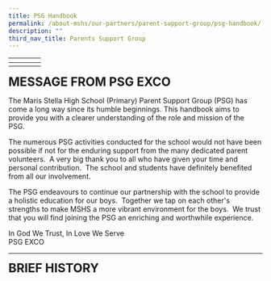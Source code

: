 ```yaml
---
title: PSG Handbook
permalink: /about-mshs/our-partners/parent-support-group/psg-handbook/
description: ""
third_nav_title: Parents Support Group
---
```

<table>
<thead>
  <tr>
    <th></th>
    <th></th>
    <th></th>
    <th></th>
  </tr>
</thead>
<tbody>
  <tr>
    <td></td>
    <td></td>
    <td></td>
    <td></td>
  </tr>
</tbody>
</table>


**<font size=5>MESSAGE FROM PSG EXCO</font><a name="MESSAGE FROM PSG EXCO"></a>**



The Maris Stella High School (Primary) Parent Support Group (PSG) has come a long way since its humble beginnings. This handbook aims to provide you with a clearer understanding of the role and mission of the PSG.

The numerous PSG activities conducted for the school would not have been possible if not for the enduring support from the many dedicated parent volunteers.  A very big thank you to all who have given your time and personal contribution.  The school and students have definitely benefited from all our involvement.

The PSG endeavours to continue our partnership with the school to provide a holistic education for our boys.  Together we tap on each other's strengths to make MSHS a more vibrant environment for the boys.  We trust that you will find joining the PSG an enriching and worthwhile experience.

In God We Trust, In Love We Serve<br>
PSG EXCO

---

**<font size=5>BRIEF HISTORY</font><a name="BRIEF HISTORY"></a>**